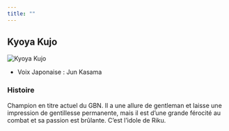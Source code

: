 ```yaml
---
title: ""
---
```



Kyoya Kujo
----------




![Kyoya Kujo](/images/stories/saga/gundambd/persos/kyoya-kujo.png "Kyoya Kujo")


* Voix Japonaise : Jun Kasama


### Histoire


Champion en titre actuel du GBN. Il a une allure de gentleman et laisse une impression de gentillesse permanente, mais il est d’une grande férocité au combat et sa passion est brûlante. C’est l’idole de Riku.


